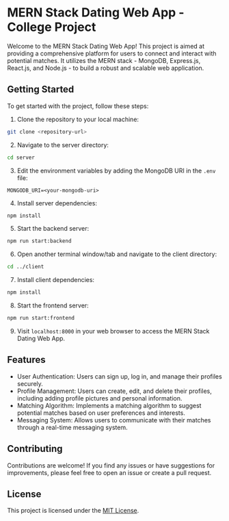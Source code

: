 # MERN Stack Dating Web App - College Project

Welcome to the MERN Stack Dating Web App! This project is aimed at providing a comprehensive platform for users to connect and interact with potential matches. It utilizes the MERN stack - MongoDB, Express.js, React.js, and Node.js - to build a robust and scalable web application. 

## Getting Started

To get started with the project, follow these steps:

1. Clone the repository to your local machine:

```bash
git clone <repository-url>
```

2. Navigate to the server directory:

```bash
cd server
```

3. Edit the environment variables by adding the MongoDB URI in the `.env` file:

```
MONGODB_URI=<your-mongodb-uri>
```

4. Install server dependencies:

```bash
npm install
```

5. Start the backend server:

```bash
npm run start:backend
```

6. Open another terminal window/tab and navigate to the client directory:

```bash
cd ../client
```

7. Install client dependencies:

```bash
npm install
```

8. Start the frontend server:

```bash
npm run start:frontend
```

9. Visit `localhost:8000` in your web browser to access the MERN Stack Dating Web App.

## Features

- User Authentication: Users can sign up, log in, and manage their profiles securely.
- Profile Management: Users can create, edit, and delete their profiles, including adding profile pictures and personal information.
- Matching Algorithm: Implements a matching algorithm to suggest potential matches based on user preferences and interests.
- Messaging System: Allows users to communicate with their matches through a real-time messaging system.

## Contributing

Contributions are welcome! If you find any issues or have suggestions for improvements, please feel free to open an issue or create a pull request.

## License

This project is licensed under the [MIT License](LICENSE).